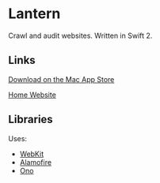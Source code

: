 # Lantern
Crawl and audit websites. Written in Swift 2.

## Links

[Download on the Mac App Store](https://itunes.apple.com/us/app/lantern-website-crawler-for/id991526452?ls=1&mt=12)

[Home Website](http://www.burntcaramel.com/lantern/)

## Libraries

Uses:
- [WebKit](https://www.webkit.org)
- [Alamofire](https://github.com/Alamofire/Alamofire)
- [Ono](https://github.com/mattt/Ono)

